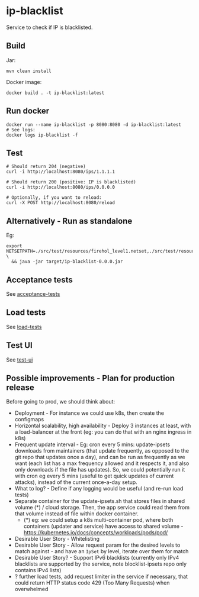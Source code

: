 # ip-blacklist

Service to check if IP is blacklisted.

## Build

Jar:

```shell script
mvn clean install
```

Docker image:

```shell script
docker build . -t ip-blacklist:latest
```

## Run docker

```shell script
docker run --name ip-blacklist -p 8080:8080 -d ip-blacklist:latest
# See logs:
docker logs ip-blacklist -f
```

## Test

```shell script
# Should return 204 (negative)
curl -i http://localhost:8080/ips/1.1.1.1

# Should return 200 (positive: IP is blacklisted)
curl -i http://localhost:8080/ips/0.0.0.0

# Optionally, if you want to reload:
curl -X POST http://localhost:8080/reload
```

## Alternatively - Run as standalone

Eg:

```shell script
export NETSETPATH=./src/test/resources/firehol_level1.netset,./src/test/resources/firehol_level2.netset \
  && java -jar target/ip-blacklist-0.0.0.jar
```

## Acceptance tests

See [acceptance-tests](./acceptance-tests/README.md)

## Load tests

See [load-tests](./load-tests/README.md)

## Test UI

See [test-ui](./test-ui/README.md)

## Possible improvements - Plan for production release

Before going to prod, we should think about:
- Deployment - For instance we could use k8s, then create the configmaps
- Horizontal scalability, high availability - Deploy 3 instances at least, with a load-balancer at the front (eg: you can do that with an nginx ingress in k8s)
- Frequent update interval - Eg: cron every 5 mins: update-ipsets downloads from maintainers (that update frequently, as opposed to the git repo that updates once a day), and can be run as frequently as we want (each list has a max frequency allowed and it respects it, and also only downloads if the file has updates). So, we could potentially run it with cron eg every 5 mins (useful to get quick updates of current attacks), instead of the current once-a-day setup.
- What to log? - Define if any logging would be useful (and re-run load tests)
- Separate container for the update-ipsets.sh that stores files in shared volume (*) / cloud storage. Then, the app service could read them from that volume instead of file within docker container.
	- (*) eg: we could setup a k8s multi-container pod, where both containers (updater and service) have access to shared volume - https://kubernetes.io/docs/concepts/workloads/pods/pod/
- Desirable User Story - Whitelisting
- Desirable User Story - Allow request param for the desired levels to match against - and have an `IpSet` by level, iterate over them for match
- Desirable User Story? - Support IPv6 blacklists (currently only IPv4 blacklists are supported by the service, note blocklist-ipsets repo only contains IPv4 lists)
- ? further load tests, add request limiter in the service if necessary, that could return HTTP status code 429 (Too Many Requests) when overwhelmed
